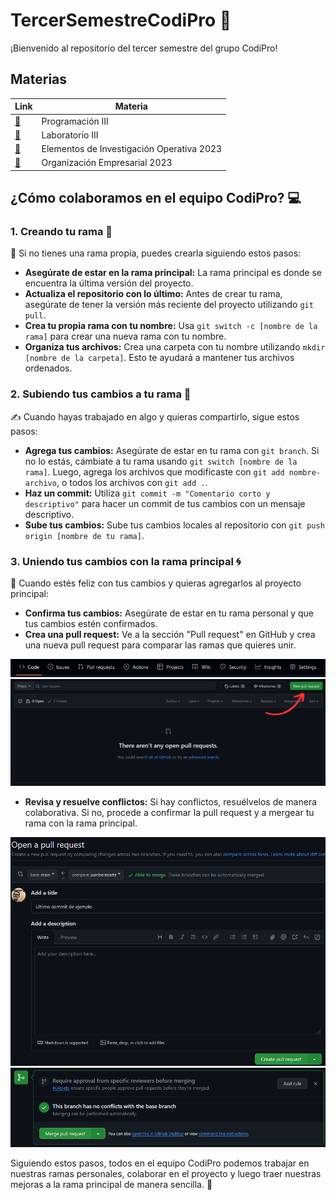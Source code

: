 # TercerSemestreCodiPro 🚀

¡Bienvenido al repositorio del tercer semestre del grupo CodiPro!

## Materias

| Link | Materia |
|-------|-------------|
|[🔗](https://campus.frsr.utn.edu.ar/moodle/course/view.php?id=1045)|Programación III|
|[🔗](https://campus.frsr.utn.edu.ar/moodle/course/view.php?id=1044)|Laboratorio III|
|[🔗](https://campus.frsr.utn.edu.ar/moodle/course/view.php?id=1013)|Elementos de Investigación Operativa 2023|
|[🔗](https://campus.frsr.utn.edu.ar/moodle/course/view.php?id=1012)|Organización Empresarial 2023|

## ¿Cómo colaboramos en el equipo CodiPro? 💻

### 1. Creando tu rama 🌱

🔧 Si no tienes una rama propia, puedes crearla siguiendo estos pasos:

- **Asegúrate de estar en la rama principal:** La rama principal es donde se encuentra la última versión del proyecto.
- **Actualiza el repositorio con lo último:** Antes de crear tu rama, asegúrate de tener la versión más reciente del proyecto utilizando `git pull`.
- **Crea tu propia rama con tu nombre:** Usa `git switch -c [nombre de la rama]` para crear una nueva rama con tu nombre.
- **Organiza tus archivos:** Crea una carpeta con tu nombre utilizando `mkdir [nombre de la carpeta]`. Esto te ayudará a mantener tus archivos ordenados.

### 2. Subiendo tus cambios a tu rama 📝

✍️ Cuando hayas trabajado en algo y quieras compartirlo, sigue estos pasos:

- **Agrega tus cambios:** Asegúrate de estar en tu rama con `git branch`. Si no lo estás, cámbiate a tu rama usando `git switch [nombre de la rama]`. Luego, agrega los archivos que modificaste con `git add nombre-archivo`, o todos los archivos con `git add .`.
- **Haz un commit:** Utiliza `git commit -m "Comentario corto y descriptivo"` para hacer un commit de tus cambios con un mensaje descriptivo.
- **Sube tus cambios:** Sube tus cambios locales al repositorio con `git push origin [nombre de tu rama]`.

### 3. Uniendo tus cambios con la rama principal 🌀

🤝 Cuando estés feliz con tus cambios y quieras agregarlos al proyecto principal:

- **Confirma tus cambios:** Asegúrate de estar en tu rama personal y que tus cambios estén confirmados.
- **Crea una pull request:** Ve a la sección "Pull request" en GitHub y crea una nueva pull request para comparar las ramas que quieres unir.

![menu-repo](/assets/repo_menu.png)
![creando-pull-request](/assets/tabla_pull_requests.png)

- **Revisa y resuelve conflictos:** Si hay conflictos, resuélvelos de manera colaborativa. Si no, procede a confirmar la pull request y a mergear tu rama con la rama principal.

![confirmando-pull-request](/assets/confirmando_pull_request.png)
![mergeando-ramas](/assets/Mergeando_ramas.png)

Siguiendo estos pasos, todos en el equipo CodiPro podemos trabajar en nuestras ramas personales, colaborar en el proyecto y luego traer nuestras mejoras a la rama principal de manera sencilla. 🎉
